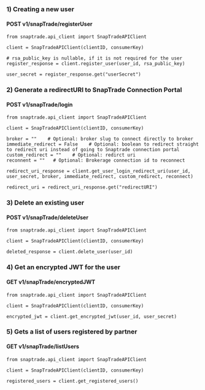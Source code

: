 ### 1) Creating a new user

#### POST v1/snapTrade/registerUser

```
from snaptrade.api_client import SnapTradeAPIClient

client = SnapTradeAPIClient(clientID, consumerKey)

# rsa_public_key is nullable, if it is not required for the user
register_response = client.register_user(user_id, rsa_public_key)

user_secret = register_response.get("userSecret")
```

### 2) Generate a redirectURI to SnapTrade Connection Portal

#### POST v1/snapTrade/login

```
from snaptrade.api_client import SnapTradeAPIClient

client = SnapTradeAPIClient(clientID, consumerKey)

broker = ""    # Optional: broker slug to connect directly to broker
immediate_redirect = False    # Optional: boolean to redirect straight to redirect uri instead of going to Snaptrade connection portal
custom_redirect = ""    # Optional: redirct uri 
reconnent = ""   # Optional: Brokerage connection id to reconnect

redirect_uri_response = client.get_user_login_redirect_uri(user_id, user_secret, broker, immediate_redirect, custom_redirect, reconnect)

redirect_uri = redirect_uri_response.get("redirectURI")
```

### 3) Delete an existing user

#### POST v1/snapTrade/deleteUser

```
from snaptrade.api_client import SnapTradeAPIClient

client = SnapTradeAPIClient(clientID, consumerKey)

deleted_response = client.delete_user(user_id)
```

### 4) Get an encrypted JWT for the user

#### GET v1/snapTrade/encryptedJWT

```
from snaptrade.api_client import SnapTradeAPIClient

client = SnapTradeAPIClient(clientID, consumerKey)

encrypted_jwt = client.get_encrypted_jwt(user_id, user_secret)
```

### 5) Gets a list of users registered by partner
#### GET v1/snapTrade/listUsers

```
from snaptrade.api_client import SnapTradeAPIClient

client = SnapTradeAPIClient(clientID, consumerKey)

registered_users = client.get_registered_users()
```
